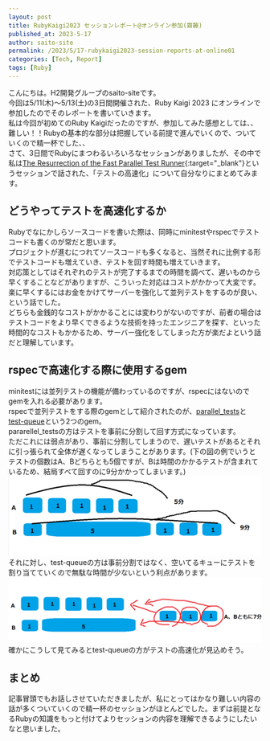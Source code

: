 ```yaml
---
layout: post
title: RubyKaigi2023 セッションレポート@オンライン参加(齋藤)
published_at: 2023-5-17
author: saito-site
permalink: /2023/5/17-rubykaigi2023-session-reports-at-online01
categories: [Tech, Report]
tags: [Ruby]
---
```


こんにちは。H2開発グループのsaito-siteです。<br>
今回は5/11(木)～5/13(土)の3日間開催された、Ruby Kaigi 2023 にオンラインで参加したのでそのレポートを書いていきます。<br>
私は今回が初めてのRuby Kaigiだったのですが、参加してみた感想としては、、難しい！！Rubyの基本的な部分は把握している前提で進んでいくので、ついていくので精一杯でした、、<br>
さて、3日間でRubyにまつわるいろいろなセッションがありましたが、その中で私は[The Resurrection of the Fast Parallel Test Runner](https://rubykaigi.org/2023/presentations/koic.html#day2){:target="_blank"}というセッションで話された、「テストの高速化」について自分なりにまとめてみます。<br>

## どうやってテストを高速化するか
Rubyでなにかしらソースコードを書いた際は、同時にminitestやrspecでテストコードも書くのが常だと思います。<br>
プロジェクトが進むにつれてソースコードも多くなると、当然それに比例する形でテストコードも増えていき、テストを回す時間も増えていきます。<br>
対応策としてはそれぞれのテストが完了するまでの時間を調べて、遅いものから早くすることなどがありますが、こういった対応はコストがかかって大変です。<br>
楽に早くするにはお金をかけてサーバーを強化して並列テストをするのが良い、という話でした。<br>
どちらも金銭的なコストがかかることには変わりがないのですが、前者の場合はテストコードをより早くできるような技術を持ったエンジニアを探す、といった時間的なコストもかかるため、サーバー強化をしてしまった方が楽だよという話だと理解しています。<br>

## rspecで高速化する際に使用するgem
minitestには並列テストの機能が備わっているのですが、rspecにはないのでgemを入れる必要があります。<br>
rspecで並列テストをする際のgemとして紹介されたのが、[parallel_tests](https://github.com/grosser/parallel_tests)と[test-queue](https://github.com/tmm1/test-queue)という2つのgem。<br>
pararellel_testsの方はテストを事前に分割して回す方式になっています。<br>
ただこれには弱点があり、事前に分割してしまうので、遅いテストがあるとそれに引っ張られて全体が遅くなってしまうことがあります。(下の図の例でいうとテストの個数はA、Bどちらとも5個ですが、Bは時間のかかるテストが含まれているため、結局すべて回すのに9分かかってしまいます。)<br>
![image](/assets/images/parallel_tests.png)<br>
それに対し、test-queueの方は事前分割ではなく、空いてるキューにテストを割り当てていくので無駄な時間が少ないという利点があります。<br>
![image](/assets/images/test_queue.png)<br>
確かにこうして見てみるとtest-queueの方がテストの高速化が見込めそう。<br>

## まとめ
記事冒頭でもお話しさせていただきましたが、私にとってはかなり難しい内容の話が多くついていくので精一杯のセッションがほとんどでした。まずは前提となるRubyの知識をもっと付けてよりセッションの内容を理解できるようにしたいなと思いました。
